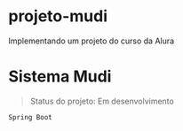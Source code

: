 # projeto-mudi
Implementando um projeto do curso da Alura

<h1> Sistema Mudi </h1>

> Status do projeto: Em desenvolvimento

```
Spring Boot
```
